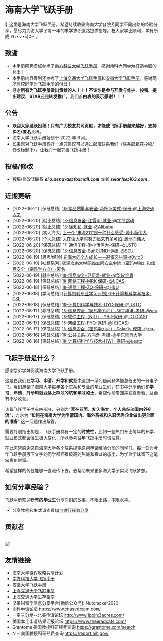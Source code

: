 # 海南大学飞跃手册

👋 这里是海南大学飞跃手册，希望持续收录海南大学各院系同学不同出路的经验分享，愿尽力为海大学子每一年的求学求职道路提供指导。祝大家学业顺利，学有所成 ୧(๑•̀⌄•́๑)૭✧ 。

## 致谢

- 本手册网页模板参考了[南方科技大学飞跃手册](https://sustech-application.com/#/)，感谢南科大同学为打造初版的付出！
- 本手册内容筹划还参考了[上海交通大学飞跃手册](https://survivesjtu.github.io/SJTU-Application/#/)和[安徽大学飞跃手册](https://www.ahu.wiki/#/)，感谢两所高校同学为飞跃手册的付出！
- 感谢**所有为飞跃手册做出贡献的人！！！**不论你是参与**开发与维护**、**投稿**、**提出建议**、**STAR**还是**转发推广**，我们都**由衷的表示感谢！！！**

## 公告

- **欢迎大家踊跃投稿！**只有广大校友共同贡献，才能使飞跃手册越来越好，支持**实名/匿名**投稿。
- 海南大学飞跃手册始创于 2022 年 6 月。
- 如果您对飞跃手册有好一点的建议可以通过邮箱联系我们（联系邮箱在投稿/修改标题下），让我们一起完善飞跃手册！

## 投稿/修改

- 投稿/修改请联系 [**_eilo.pengyq@foxmail.com_**](mailto:eilo.pengyq@foxmail.com) 或者 [**_solar1s@163.com_**](mailto:solar1s@163.com)。

## 近期更新

- [2022-06-21] [保研总结] [18-食品质量与安全-两杯冰美式-保研-@上海交通大学](personal-summary/shipin/18-食品质量与安全-两杯冰美式-保研-@上海交通大学.md)
- [2022-06-20] [就业总结] [18-信息安全-江雪雨-就业-@字节跳动](personal-summary/cse/18-信息安全-江雪雨-就业-@字节跳动.md)
- [2022-06-20] [就业总结] [18-徐知鱼-就业-@Alibaba](personal-summary/guanli/18-徐知鱼-就业-@Alibaba.md)
- [2022-06-20] [初入海大] [上一个“末流211”是一种什么感受-渺小而伟大](first-sight/life/上一个“末流211”是一种什么感受—渺小而伟大.md)
- [2022-06-20] [个人总结] [人在读大学时努力起来有多可怕-渺小而伟大](personal-summary/sice/人在读大学时努力起来有多可怕-渺小而伟大.md)
- [2022-06-20] [保研总结] [17-通信工程-渺小而伟大-保研-@USTC](personal-summary/sice/17-通信工程-渺小而伟大-保研-@USTC.md)
- [2022-06-20] [保研总结] [18-信息安全-SaFOUND-保研-@SCU](personal-summary/cse/18-信息安全-SaFOUND-保研-@SCU.md)
- [2022-06-19] [思考/经验] [在海大的个人成长——避雷这些事-n0vic3](personal-summary/cse/在海大的个人成长——避雷这些事-n0vic3.md)
- [2022-06-19] [吐槽系列] [锐评海南大学网络空间安全学院（密码学院）和信息安全（密码学方向）-匿名](personal-summary/cse/锐评海南大学网络空间安全学院（密码学院）和密码学实验班-匿名.md)
- [2022-06-19] [就业总结] [18-信息安全-尹伊君-就业-@华软金盾](https://www.ljhyyj.ml/archives/2022-06-19-10-45-34)
- [2022-06-19] [保研总结] [18-网络工程-MRK-保研-@UCAS](personal-summary/cs/18-网络工程-MRK-保研-@UCAS.md)
- [2022-06-18] [保研总结] [18-通信工程-ZQ-保研-@HNU](personal-summary/sice/18-通信工程-ZQ-保研-@HNU)
- [2022-06-18] [学习总结] [[计算机转专业学习计划]-19-计算机科学与技术-CSL](first-sight/study/[计算机转专业学习计划]-19-计算机科学与技术-CSL.md)
- [2022-06-18] [保研总结] [18-计算机科学与技术-DYC-保研-@USTC](personal-summary/cs/18-计算机科学与技术-DYC-保研-@USTC.md)
- [2022-06-17] [考研总结] [18-信息安全（密码学方向）-胡子姐姐-考研-@scu](personal-summary/cse/18-信息安全（密码学方向）-胡子姐姐-考研-@scu)
- [2022-06-17] [保研总结] [18-软件工程（NIIT）-YBJ-保研-@ICT(CAS)](https://blog.bj-yan.top/p/misc-man-man-qiu-xue-lu/)
- [2022-06-17] [保研总结] [18-网络工程-PYQ-保研-@IIE(CAS)](personal-summary/cs/18-网络工程-PYQ-保研-@IIE(CAS).md)
- [2022-06-17] [保研总结] [18-信息安全（密码学方向）-Solar1s-保研-@seu](personal-summary/cse/18-信息安全（密码学方向）-Solar1s-保研-@seu.md)
- [2022-06-16] [考研总结] [18-公共关系-方鸿渐-考研-@华东师范大学](personal-summary/gongguan/18-公共关系-方鸿渐-考研-@华东师范大学.md)
- [2022-06-16] [保研总结] [18-计算机科学与技术-HWH-保研-@uestc](personal-summary/cs/18-计算机科学与技术-HWH-保研-@uestc.md)

## 飞跃手册是什么？

感谢学弟学妹阅读海南大学飞跃手册。

这是由我们在**学习、申请、升学和就业**中遇到一系列疑问和体悟总结出的一份电子书。我们邀请了海南大学每年各个院系和专业的毕业生们，在书中分享他们在**学习、申请、升学和就业路上踩过的坑和填过的土**，希望你能常回来查查看看，总会有不少收获。

该篇飞跃手册共有四部分，分别为"**写在前面**，**初入海大**，**个人总结**和**国内外交流**"，力求为 “**如何在海南大学为申请国内、海外高校和入职优秀企业做出更全面的准备**“ 这一问题作出解答。

需要特别指出的是，飞跃手册具有一定的**时效性**，比如一些热门专业每年的升学、就业形式都会发生极大变化，所以参考往年飞跃手册时请注意。

在此非常感谢来自海南大学各个院系提供原创申请经验分享的同学们。每一位为今年飞跃手册写下文字的同学都怀着极高的热诚和真诚的态度，为学弟学妹留下这笔宝贵的财富。

希望这样的传统能够一直流传下去，去帮助未来更多海大学子实现飞跃梦想。

## 如何分享经验？

飞跃手册欢迎**所有的毕业生**分享你们的故事，不限出路、不限水平。

- 分享教程和格式请查看[如何进行经验分享](about-contribution.md)

## 贡献者

<a href="https://github.com/Hainanu-Application/Hainanu-Application.github.io/graphs/contributors">
  <br>
<img src="https://contributors-img.web.app/image?repo=Hainanu-Application/Hainanu-Application.github.io" /></a>

## 友情链接

- [海南大学课程攻略共享计划](https://www.bj-yan.top/hainanu-course-comments/)
- [南方科技大学飞跃手册](https://sustech-application.com/#/)
- [安徽大学飞跃手册](https://www.ahu.wiki/#/)
- [上海交通大学飞跃手册](https://survivesjtu.github.io/SJTU-Application/#/)
- [上海交通大学生存指南](https://survivesjtu.gitbook.io/survivesjtumanual/)
- 坚果钳留学信息分享平台\[微信公众号\]: Nutcracker2020
- 商科申请论坛 https://www.chasedream.com/
- 一亩三分地--北美申请论坛 http://www.1point3acres.com/
- 美国本土申请结果汇报论坛 https://www.thegradcafe.com/
- Grantome 美国教授科研经费查询 https://grantome.com/search
- NIH 美国教授科研经费查询 https://report.nih.gov/
